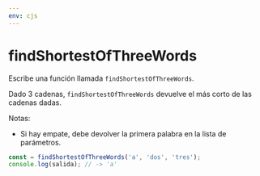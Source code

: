 ```yaml
---
env: cjs
---
```


# findShortestOfThreeWords

Escribe una función llamada `findShortestOfThreeWords`.

Dado 3 cadenas, `findShortestOfThreeWords` devuelve el más corto de las cadenas
dadas.

Notas:

- Si hay empate, debe devolver la primera palabra en la lista de parámetros.

```js
const = findShortestOfThreeWords('a', 'dos', 'tres');
console.log(salida); // -> 'a'
```
